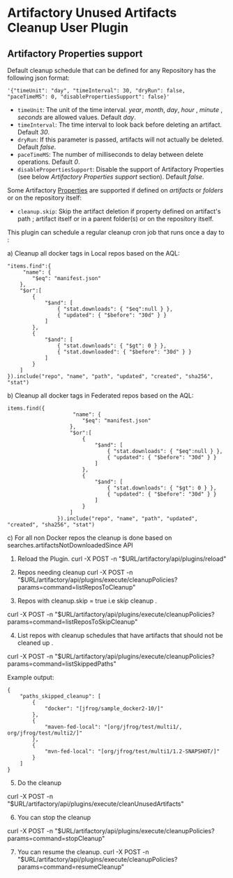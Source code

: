 Artifactory Unused Artifacts Cleanup User Plugin
================================================

Artifactory Properties support
----------
Default cleanup schedule that can be defined for any Repository has the following json format:
```
'{"timeUnit": "day", "timeInterval": 30, "dryRun": false, "paceTimeMS": 0, "disablePropertiesSupport": false}'
```
- `timeUnit`: The unit of the time interval. *year*, *month*, *day*, *hour* ,  *minute* ,  *seconds*  are allowed values. Default *day*.
- `timeInterval`: The time interval to look back before deleting an artifact. Default *30*.
- `dryRun`: If this parameter is passed, artifacts will not actually be deleted. Default *false*.
- `paceTimeMS`: The number of milliseconds to delay between delete operations. Default *0*.
- `disablePropertiesSupport`: Disable the support of Artifactory Properties (see below *Artifactory Properties support* section). Default *false*.

Some Artifactory [Properties](https://www.jfrog.com/confluence/display/RTF/Properties) are supported if defined on *artifacts* or *folders* or on the repository itself:

- `cleanup.skip`: Skip the artifact deletion if property defined on artifact's path ; artifact itself or in a parent folder(s) or on the repository itself.



This plugin can  schedule a regular cleanup cron job that runs once a day to :

a) Cleanup all docker tags in Local repos based on the AQL:
```
"items.find":{
     "name": {
        "$eq": "manifest.json"
    },
    "$or":[
        {
            "$and": [
                { "stat.downloads": { "$eq":null } },
                { "updated": { "$before": "30d" } }
            ]
        },
        {
            "$and": [
                { "stat.downloads": { "$gt": 0 } },
                { "stat.downloaded": { "$before": "30d" } }
            ]
        }
    ]
}).include("repo", "name", "path", "updated", "created", "sha256", "stat")
```

b) Cleanup all docker tags in Federated repos based on the AQL:
```
items.find({
                     "name": {
                        "$eq": "manifest.json"
                    },
                    "$or":[
                        {
                            "$and": [
                                { "stat.downloads": { "$eq":null } },
                                { "updated": { "$before": "30d" } }
                            ]
                        },
                        {
                            "$and": [
                                { "stat.downloads": { "$gt": 0 } },
                                { "updated": { "$before": "30d" } }
                            ]
                        }
                    ]
                }).include("repo", "name", "path", "updated", "created", "sha256", "stat")
```
c) For all non Docker repos the cleanup is done based on 
searches.artifactsNotDownloadedSince API

1. Reload the Plugin.
curl -X POST -n "$URL/artifactory/api/plugins/reload"

2. Repos needing cleanup
curl -X POST -n  "$URL/artifactory/api/plugins/execute/cleanupPolicies?params=command=listReposToCleanup"

3. Repos with cleanup.skip = true i.e skip cleanup . 

curl -X POST -n  "$URL/artifactory/api/plugins/execute/cleanupPolicies?params=command=listReposToSkipCleanup"


4. List repos with cleanup schedules that have artifacts that should not be cleaned up  .

curl -X POST -n  "$URL/artifactory/api/plugins/execute/cleanupPolicies?params=command=listSkippedPaths"

Example output:
```
{
    "paths_skipped_cleanup": [
        {
            "docker": "[jfrog/sample_docker2-10/]"
        },
        {
            "maven-fed-local": "[org/jfrog/test/multi1/, org/jfrog/test/multi2/]"
        },
        {
            "mvn-fed-local": "[org/jfrog/test/multi1/1.2-SNAPSHOT/]"
        }
    ]
}
```

5. Do the cleanup  

curl -X POST -n  "$URL/artifactory/api/plugins/execute/cleanUnusedArtifacts"

6. You can stop the cleanup

curl -X POST -n  "$URL/artifactory/api/plugins/execute/cleanupPolicies?params=command=stopCleanup"

7. You can resume the cleanup.
curl -X POST -n  "$URL/artifactory/api/plugins/execute/cleanupPolicies?params=command=resumeCleanup"
